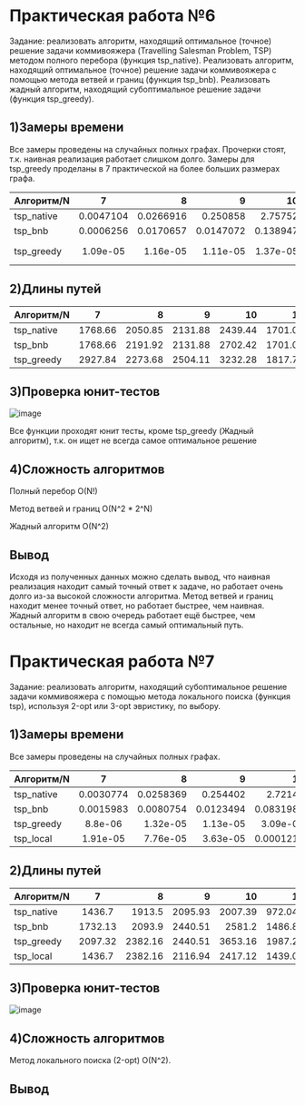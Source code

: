 # Практическая работа №6
Задание: реализовать алгоритм, находящий оптимальное (точное) решение задачи коммивояжера (Travelling Salesman Problem, TSP) методом полного перебора (функция tsp_native). Реализовать алгоритм, находящий оптимальное (точное) решение задачи коммивояжера с помощью метода ветвей и границ (функция tsp_bnb). Реализовать жадный алгоритм, находящий субоптимальное решение задачи (функция tsp_greedy).

## 1)Замеры времени

Все замеры проведены на случайных полных графах. Прочерки стоят, т.к. наивная реализация работает слишком долго. Замеры для tsp_greedy проделаны в 7 практической на более больших размерах графа.

| Алгоритм/N | 7 | 8 |9|10|11|12|13|
|----------------|:---------:|----------------:|----------------:|----------------:|----------------:|----------------:|----------------:|
| tsp_native | 0.0047104 | 0.0266916 | 0.250858|2.75752|32.0531| - | - |
| tsp_bnb | 0.0006256 | 0.0170657 | 0.0147072|0.138947|0.247357|2.51563|8.76396|
| tsp_greedy | 1.09e-05 | 1.16e-05 | 1.11e-05|1.37e-05|2.32e-05|2.56e-05|2.92e-05|

## 2)Длины путей
| Алгоритм/N | 7 | 8 |9|10|11|12|13|
|----------------|:---------:|----------------:|----------------:|----------------:|----------------:|----------------:|----------------:|
| tsp_native | 1768.66 | 2050.85 | 2131.88|2439.44|1701.07| - | - |
| tsp_bnb | 1768.66 | 2191.92 | 2131.88|2702.42|1701.07|1676.83|2655.76|
| tsp_greedy | 2927.84 | 2273.68 | 2504.11|3232.28|1817.78|1931.04|3433.97|

## 3)Проверка юнит-тестов
![image](https://user-images.githubusercontent.com/119160923/207794531-4e289946-92c6-4472-8035-5edef919787a.png)

Все функции проходят юнит тесты, кроме tsp_greedy (Жадный алгоритм), т.к. он ищет не всегда самое оптимальное решение

## 4)Сложность алгоритмов
Полный перебор O(N!)

Метод ветвей и границ O(N^2 * 2^N)

Жадный алгоритм O(N^2)

## Вывод
Исходя из полученных данных можно сделать вывод, что наивная реализация находит самый точный ответ к задаче, но работает очень долго из-за высокой сложности алгоритма.
Метод ветвей и границ находит менее точный ответ, но работает быстрее, чем наивная. Жадный алгоритм в свою очередь работает ещё быстрее, чем остальные, но находит не всегда самый оптимальный путь.



# Практическая работа №7
Задание: реализовать алгоритм, находящий субоптимальное решение задачи коммивояжера с помощью метода локального поиска (функция tsp), используя 2-opt или 3-opt эвристику, по выбору. 

## 1)Замеры времени

Все замеры проведены на случайных полных графах.

| Алгоритм/N | 7 | 8 |9|10|11|
|----------------|:---------:|----------------:|----------------:|----------------:|----------------:|
| tsp_native | 0.0030774 | 0.0258369| 0.254402|2.72141|32.5503|
| tsp_bnb | 0.0015983 | 0.0080754 | 0.0123494|0.0831984|0.215325|
| tsp_greedy | 8.8e-06 | 1.32e-05 | 1.13e-05|3.09e-05|4.69e-05|
| tsp_local | 1.91e-05 | 7.76e-05 | 3.63e-05|0.0001215|0.0001575|

## 2)Длины путей
| Алгоритм/N | 7 | 8 |9|10|11|
|----------------|:---------:|----------------:|----------------:|----------------:|----------------:|
| tsp_native | 1436.7 | 1913.5 | 2095.93|2007.39|972.042|
| tsp_bnb | 1732.13 | 2093.9 | 2440.51|2581.2|1486.89|
| tsp_greedy | 2097.32 | 2382.16 | 2440.51|3653.16|1987.29|
| tsp_local | 1436.7 | 2382.16 | 2116.94|2417.12|1439.03|

## 3)Проверка юнит-тестов
![image](https://user-images.githubusercontent.com/119160923/207794531-4e289946-92c6-4472-8035-5edef919787a.png)

## 4)Сложность алгоритмов

Метод локального поиска (2-opt) O(N^2).

## Вывод
